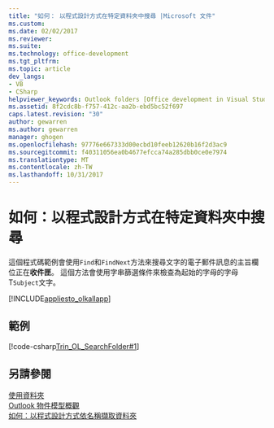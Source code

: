 ```yaml
---
title: "如何： 以程式設計方式在特定資料夾中搜尋 |Microsoft 文件"
ms.custom: 
ms.date: 02/02/2017
ms.reviewer: 
ms.suite: 
ms.technology: office-development
ms.tgt_pltfrm: 
ms.topic: article
dev_langs:
- VB
- CSharp
helpviewer_keywords: Outlook folders [Office development in Visual Studio], searching
ms.assetid: 8f2cdc8b-f757-412c-aa2b-ebd5bc52f697
caps.latest.revision: "30"
author: gewarren
ms.author: gewarren
manager: ghogen
ms.openlocfilehash: 97776e667333d00ecbd10feeb12620b16f2d3ac9
ms.sourcegitcommit: f40311056ea0b4677efcca74a285dbb0ce0e7974
ms.translationtype: MT
ms.contentlocale: zh-TW
ms.lasthandoff: 10/31/2017
---
```

# <a name="how-to-programmatically-search-within-a-specific-folder"></a>如何：以程式設計方式在特定資料夾中搜尋
  這個程式碼範例會使用`Find`和`FindNext`方法來搜尋文字的電子郵件訊息的主旨欄位正在**收件匣**。 這個方法會使用字串篩選條件來檢查為起始的字母的字母 T`Subject`文字。  
  
 [!INCLUDE[appliesto_olkallapp](../vsto/includes/appliesto-olkallapp-md.md)]  
  
## <a name="example"></a>範例  
 [!code-csharp[Trin_OL_SearchFolder#1](../vsto/codesnippet/CSharp/Trin_OL_SearchFolder/thisaddin.cs#1)]  
  
## <a name="see-also"></a>另請參閱  
 [使用資料夾](../vsto/working-with-folders.md)   
 [Outlook 物件模型概觀](../vsto/outlook-object-model-overview.md)   
 [如何：以程式設計方式依名稱擷取資料夾](../vsto/how-to-programmatically-retrieve-a-folder-by-name.md)  
  
  